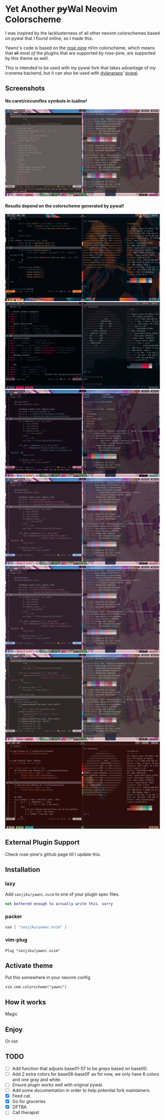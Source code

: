 # Yet Another ~~py~~Wal Neovim Colorscheme

I was inspired by the lacklusterness of all other neovim colorschemes based on
pywal that I found online, so I made this.

Yawnc's code is based on the [rose-pine](https://github.com/rose-pine/neovim) nVim
colorscheme, which means that ~~all~~ *most of* the plugins that are supported by rose-pine,
are supported by this theme as well.

This is intended to be used with my pywal fork that takes advantage of my
iconema backend, but it can also be used with
[dylanaraps](https://github.com/dylanaraps)'
[pywal](https://github.com/dylanaraps/pywal).

## Screenshots

#### No caret/circumflex symbols in lualine!
![nocaret](screenshots/nocaret.png)

#### Results depend on the colorscheme generated by pywal!
![screenshot1](screenshots/screenshot1.png)
![screenshot2](screenshots/screenshot2.png)
![screenshot3](screenshots/screenshot3.png)
![screenshot4](screenshots/screenshot4.png)
![screenshot5](screenshots/screenshot5.png)
![screenshot6](screenshots/screenshot6.png)
![screenshot7](screenshots/screenshot7.png)


## External Plugin Support
Check rose-pine's github page till I update this.

## Installation

### lazy
Add `sonjiku/yawnc.nvim` to one of your plugin spec files.
```lua
not bothered enough to actually write this, sorry
```

### packer
```lua
use { "sonjiku/yawnc.nvim" }
```

### vim-plug
```vim
Plug "sonjiku/yawnc.nvim"
```

## Activate theme
Put this somewhere in your neovim config
```vim
vim.cmd.colorscheme("yawnc")
```


## How it works
Magic

## Enjoy
Or not

## TODO
- [ ] Add function that adjusts base01-07 to be *grays* based on base00.
- [ ] Add 2 extra colors for base08-base0F as for now, we only have 6 colors and one gray and white.
- [ ] Ensure plugin works well with original pywal.
- [ ] Add some documentation in order to help potential fork maintainers.
- [x] Feed cat.
- [x] Go for groceries
- [x] DFTBA
- [ ] Call therapist
